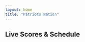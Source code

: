 ```yaml
---
layout: home
title: "Patriots Nation"
---
```


## Live Scores & Schedule

<div class="scorestream-widget-container"
     data-ss_widget_type="vertScoreboard"
     style="height:600px;"
     data-user-widget-id="65793"></div>
<script async type="text/javascript"
        src="https://scorestream.com/apiJsCdn/widgets/embed.js"></script>